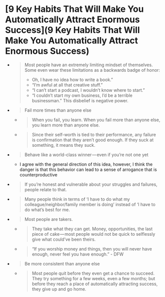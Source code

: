# [9 Key Habits That Will Make You Automatically Attract Enormous Success](9 Key Habits That Will Make You Automatically Attract Enormous Success)

* > Most people have an extremely limiting mindset of themselves. Some even wear these limitations as a backwards badge of honor:
  > * Oh, I have no idea how to write a book.”
  > * “I’m awful at all that creative stuff.”
  > * “I can’t start a podcast, I wouldn’t know where to start.”
  > * “I couldn’t start my own business, I’d be a terrible businessman.”
  > This disbelief is negative power.
* > Fail more times than anyone else
  * > When you fail, you learn. When you fail more than anyone else, you learn more than anyone else.
  * > Since their self-worth is tied to their performance, any failure is confirmation that they aren’t good enough. If they suck at something, it means they suck.
* > Behave like a world-class winner — even if you’re not one yet
  * I agree with the general direction of this idea, however, I think the danger is that this behavior can lead to a sense of arrogance that is counterproductive
* > If you’re honest and vulnerable about your struggles and failures, people relate to that.
* > Many people think in terms of ‘I have to do what my colleague/neighbor/family member is doing’ instead of ‘I have to do what’s best for me.
* > Most people are takers.
  * > They take what they can get. Money, opportunities, the last piece of cake — most people would not be quick to selflessly give what could’ve been theirs.
  * > “If you worship money and things, then you will never have enough, never feel you have enough.” - DFW
* > Be more consistent than anyone else
  * > Most people quit before they even get a chance to succeed. They try something for a few weeks, even a few months; but before they reach a place of automatically attracting success, they give up and go home.
